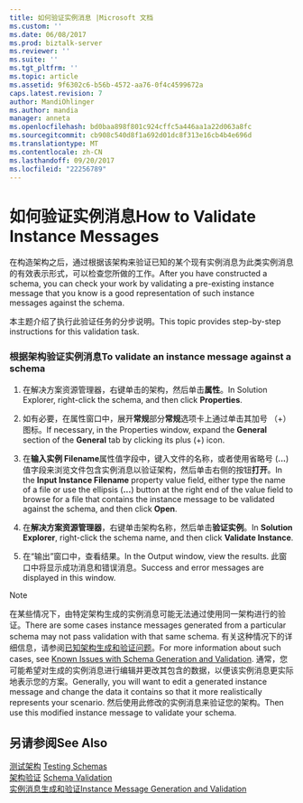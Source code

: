 ```yaml
---
title: 如何验证实例消息 |Microsoft 文档
ms.custom: ''
ms.date: 06/08/2017
ms.prod: biztalk-server
ms.reviewer: ''
ms.suite: ''
ms.tgt_pltfrm: ''
ms.topic: article
ms.assetid: 9f6302c6-b56b-4572-aa76-0f4c4599672a
caps.latest.revision: 7
author: MandiOhlinger
ms.author: mandia
manager: anneta
ms.openlocfilehash: bd0baa898f801c924cffc5a446aa1a22d063a8fc
ms.sourcegitcommit: cb908c540d8f1a692d01dc8f313e16cb4b4e696d
ms.translationtype: MT
ms.contentlocale: zh-CN
ms.lasthandoff: 09/20/2017
ms.locfileid: "22256789"
---
```

# <a name="how-to-validate-instance-messages"></a><span data-ttu-id="8913b-102">如何验证实例消息</span><span class="sxs-lookup"><span data-stu-id="8913b-102">How to Validate Instance Messages</span></span>
<span data-ttu-id="8913b-103">在构造架构之后，通过根据该架构来验证已知的某个现有实例消息为此类实例消息的有效表示形式，可以检查您所做的工作。</span><span class="sxs-lookup"><span data-stu-id="8913b-103">After you have constructed a schema, you can check your work by validating a pre-existing instance message that you know is a good representation of such instance messages against the schema.</span></span>  
  
 <span data-ttu-id="8913b-104">本主题介绍了执行此验证任务的分步说明。</span><span class="sxs-lookup"><span data-stu-id="8913b-104">This topic provides step-by-step instructions for this validation task.</span></span>  
  
### <a name="to-validate-an-instance-message-against-a-schema"></a><span data-ttu-id="8913b-105">根据架构验证实例消息</span><span class="sxs-lookup"><span data-stu-id="8913b-105">To validate an instance message against a schema</span></span>  
  
1.  <span data-ttu-id="8913b-106">在解决方案资源管理器，右键单击的架构，然后单击**属性**。</span><span class="sxs-lookup"><span data-stu-id="8913b-106">In Solution Explorer, right-click the schema, and then click **Properties**.</span></span>  
  
2.  <span data-ttu-id="8913b-107">如有必要，在属性窗口中，展开**常规**部分**常规**选项卡上通过单击其加号 （+） 图标。</span><span class="sxs-lookup"><span data-stu-id="8913b-107">If necessary, in the Properties window, expand the **General** section of the **General** tab by clicking its plus (+) icon.</span></span>  
  
3.  <span data-ttu-id="8913b-108">在**输入实例 Filename**属性值字段中，键入文件的名称，或者使用省略号 (**...**) 值字段来浏览文件包含实例消息以验证架构，然后单击右侧的按钮**打开**。</span><span class="sxs-lookup"><span data-stu-id="8913b-108">In the **Input Instance Filename** property value field, either type the name of a file or use the ellipsis (**...**) button at the right end of the value field to browse for a file that contains the instance message to be validated against the schema, and then click **Open**.</span></span>  
  
4.  <span data-ttu-id="8913b-109">在**解决方案资源管理器**，右键单击架构名称，然后单击**验证实例**。</span><span class="sxs-lookup"><span data-stu-id="8913b-109">In **Solution Explorer**, right-click the schema name, and then click **Validate Instance**.</span></span>  
  
5.  <span data-ttu-id="8913b-110">在“输出”窗口中，查看结果。</span><span class="sxs-lookup"><span data-stu-id="8913b-110">In the Output window, view the results.</span></span> <span data-ttu-id="8913b-111">此窗口中将显示成功消息和错误消息。</span><span class="sxs-lookup"><span data-stu-id="8913b-111">Success and error messages are displayed in this window.</span></span>  
  
> [!NOTE]
>  <span data-ttu-id="8913b-112">在某些情况下，由特定架构生成的实例消息可能无法通过使用同一架构进行的验证。</span><span class="sxs-lookup"><span data-stu-id="8913b-112">There are some cases instance messages generated from a particular schema may not pass validation with that same schema.</span></span> <span data-ttu-id="8913b-113">有关这种情况下的详细信息，请参阅[已知架构生成和验证问题](../core/known-issues-with-schema-generation-and-validation.md)。</span><span class="sxs-lookup"><span data-stu-id="8913b-113">For more information about such cases, see [Known Issues with Schema Generation and Validation](../core/known-issues-with-schema-generation-and-validation.md).</span></span> <span data-ttu-id="8913b-114">通常，您可能希望对生成的实例消息进行编辑并更改其包含的数据，以便该实例消息更实际地表示您的方案。</span><span class="sxs-lookup"><span data-stu-id="8913b-114">Generally, you will want to edit a generated instance message and change the data it contains so that it more realistically represents your scenario.</span></span> <span data-ttu-id="8913b-115">然后使用此修改的实例消息来验证您的架构。</span><span class="sxs-lookup"><span data-stu-id="8913b-115">Then use this modified instance message to validate your schema.</span></span>  
  
## <a name="see-also"></a><span data-ttu-id="8913b-116">另请参阅</span><span class="sxs-lookup"><span data-stu-id="8913b-116">See Also</span></span>  
 <span data-ttu-id="8913b-117">[测试架构](../core/testing-schemas.md) </span><span class="sxs-lookup"><span data-stu-id="8913b-117">[Testing Schemas](../core/testing-schemas.md) </span></span>  
 <span data-ttu-id="8913b-118">[架构验证](../core/schema-validation1.md) </span><span class="sxs-lookup"><span data-stu-id="8913b-118">[Schema Validation](../core/schema-validation1.md) </span></span>  
 [<span data-ttu-id="8913b-119">实例消息生成和验证</span><span class="sxs-lookup"><span data-stu-id="8913b-119">Instance Message Generation and Validation</span></span>](../core/instance-message-generation-and-validation.md)